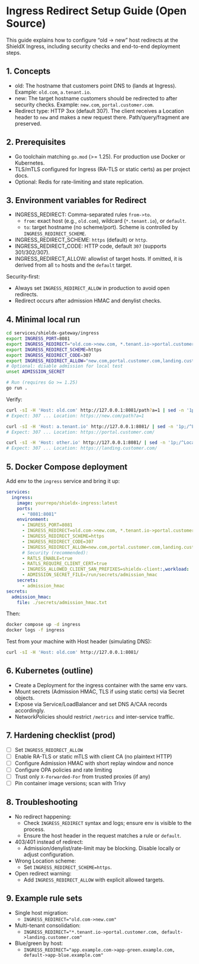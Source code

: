 # Ingress Redirect Setup Guide (Open Source)

This guide explains how to configure “old → new” host redirects at the ShieldX Ingress, including security checks and end-to-end deployment steps.

## 1. Concepts

- old: The hostname that customers point DNS to (lands at Ingress). Example: `old.com`, `a.tenant.io`.
- new: The target hostname customers should be redirected to after security checks. Example: `new.com`, `portal.customer.com`.
- Redirect type: HTTP 3xx (default 307). The client receives a Location header to `new` and makes a new request there. Path/query/fragment are preserved.

## 2. Prerequisites

- Go toolchain matching `go.mod` (>= 1.25). For production use Docker or Kubernetes.
- TLS/mTLS configured for Ingress (RA-TLS or static certs) as per project docs.
- Optional: Redis for rate-limiting and state replication.

## 3. Environment variables for Redirect

- INGRESS_REDIRECT: Comma-separated rules `from->to`.
  - `from`: exact host (e.g., `old.com`), wildcard (`*.tenant.io`), or `default`.
  - `to`: target hostname (no scheme/port). Scheme is controlled by `INGRESS_REDIRECT_SCHEME`.
- INGRESS_REDIRECT_SCHEME: `https` (default) or `http`.
- INGRESS_REDIRECT_CODE: HTTP code, default `307` (supports 301/302/307).
- INGRESS_REDIRECT_ALLOW: allowlist of target hosts. If omitted, it is derived from all `to` hosts and the `default` target.

Security-first:
- Always set `INGRESS_REDIRECT_ALLOW` in production to avoid open redirects.
- Redirect occurs after admission HMAC and denylist checks.

## 4. Minimal local run

```bash
cd services/shieldx-gateway/ingress
export INGRESS_PORT=8081
export INGRESS_REDIRECT="old.com->new.com, *.tenant.io->portal.customer.com, default->landing.customer.com"
export INGRESS_REDIRECT_SCHEME=https
export INGRESS_REDIRECT_CODE=307
export INGRESS_REDIRECT_ALLOW="new.com,portal.customer.com,landing.customer.com"
# Optional: disable admission for local test
unset ADMISSION_SECRET

# Run (requires Go >= 1.25)
go run .
```

Verify:
```bash
curl -sI -H 'Host: old.com' http://127.0.0.1:8081/path?a=1 | sed -n '1p;/^Location:/p'
# Expect: 307 ... Location: https://new.com/path?a=1

curl -sI -H 'Host: a.tenant.io' http://127.0.0.1:8081/ | sed -n '1p;/^Location:/p'
# Expect: 307 ... Location: https://portal.customer.com/

curl -sI -H 'Host: other.io' http://127.0.0.1:8081/ | sed -n '1p;/^Location:/p'
# Expect: 307 ... Location: https://landing.customer.com/
```

## 5. Docker Compose deployment

Add env to the `ingress` service and bring it up:

```yaml
services:
  ingress:
    image: yourrepo/shieldx-ingress:latest
    ports:
      - "8081:8081"
    environment:
      - INGRESS_PORT=8081
      - INGRESS_REDIRECT=old.com->new.com, *.tenant.io->portal.customer.com, default->landing.customer.com
      - INGRESS_REDIRECT_SCHEME=https
      - INGRESS_REDIRECT_CODE=307
      - INGRESS_REDIRECT_ALLOW=new.com,portal.customer.com,landing.customer.com
      # Security (recommended):
      - RATLS_ENABLE=true
      - RATLS_REQUIRE_CLIENT_CERT=true
      - INGRESS_ALLOWED_CLIENT_SAN_PREFIXES=shieldx-client:,workload:
      - ADMISSION_SECRET_FILE=/run/secrets/admission_hmac
    secrets:
      - admission_hmac
secrets:
  admission_hmac:
    file: ./secrets/admission_hmac.txt
```

Then:
```bash
docker compose up -d ingress
docker logs -f ingress
```

Test from your machine with Host header (simulating DNS):
```bash
curl -sI -H 'Host: old.com' http://127.0.0.1:8081/
```

## 6. Kubernetes (outline)

- Create a Deployment for the ingress container with the same env vars.
- Mount secrets (Admission HMAC, TLS if using static certs) via Secret objects.
- Expose via Service/LoadBalancer and set DNS A/CAA records accordingly.
- NetworkPolicies should restrict `/metrics` and inter-service traffic.

## 7. Hardening checklist (prod)

- [ ] Set `INGRESS_REDIRECT_ALLOW`
- [ ] Enable RA-TLS or static mTLS with client CA (no plaintext HTTP)
- [ ] Configure Admission HMAC with short replay window and nonce
- [ ] Configure OPA policies and rate limiting
- [ ] Trust only `X-Forwarded-For` from trusted proxies (if any)
- [ ] Pin container image versions; scan with Trivy

## 8. Troubleshooting

- No redirect happening:
  - Check `INGRESS_REDIRECT` syntax and logs; ensure env is visible to the process.
  - Ensure the host header in the request matches a rule or `default`.
- 403/401 instead of redirect:
  - Admission/denylist/rate-limit may be blocking. Disable locally or adjust configuration.
- Wrong Location scheme:
  - Set `INGRESS_REDIRECT_SCHEME=https`.
- Open redirect warning:
  - Add `INGRESS_REDIRECT_ALLOW` with explicit allowed targets.

## 9. Example rule sets

- Single host migration:
  - `INGRESS_REDIRECT="old.com->new.com"`
- Multi-tenant consolidation:
  - `INGRESS_REDIRECT="*.tenant.io->portal.customer.com, default->landing.customer.com"`
- Blue/green by host:
  - `INGRESS_REDIRECT="app.example.com->app-green.example.com, default->app-blue.example.com"`

